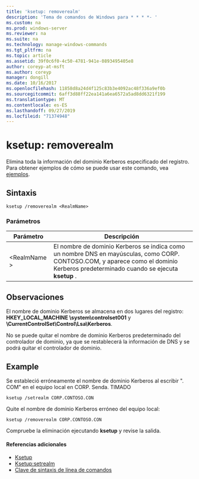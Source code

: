 ```yaml
---
title: 'ksetup: removerealm'
description: 'Tema de comandos de Windows para * * * *- '
ms.custom: na
ms.prod: windows-server
ms.reviewer: na
ms.suite: na
ms.technology: manage-windows-commands
ms.tgt_pltfrm: na
ms.topic: article
ms.assetid: 39f0c6f0-4c50-4781-941e-0893495405e8
author: coreyp-at-msft
ms.author: coreyp
manager: dongill
ms.date: 10/16/2017
ms.openlocfilehash: 11858d8a24d4f125c83b3e4092ac48f336a9ef0b
ms.sourcegitcommit: 6aff3d88ff22ea141a6ea6572a5ad8dd6321f199
ms.translationtype: MT
ms.contentlocale: es-ES
ms.lasthandoff: 09/27/2019
ms.locfileid: "71374948"
---
```

# <a name="ksetupremoverealm"></a>ksetup: removerealm



Elimina toda la información del dominio Kerberos especificado del registro. Para obtener ejemplos de cómo se puede usar este comando, vea [ejemplos](#BKMK_Examples).

## <a name="syntax"></a>Sintaxis

```
ksetup /removerealm <RealmName>
```

### <a name="parameters"></a>Parámetros

|Parámetro|Descripción|
|---------|-----------|
|\<RealmName >|El nombre de dominio Kerberos se indica como un nombre DNS en mayúsculas, como CORP. CONTOSO.COM, y aparece como el dominio Kerberos predeterminado cuando se ejecuta **ksetup** .|

## <a name="remarks"></a>Observaciones

El nombre de dominio Kerberos se almacena en dos lugares del registro: **HKEY_LOCAL_MACHINE \system\controlset001** y **\CurrentControlSet\Control\Lsa\Kerberos**.

No se puede quitar el nombre de dominio Kerberos predeterminado del controlador de dominio, ya que se restablecerá la información de DNS y se podrá quitar el controlador de dominio.

## <a name="BKMK_Examples"></a>Example

Se estableció erróneamente el nombre de dominio Kerberos al escribir ". COM" en el equipo local en CORP. Senda. TIMADO
```
ksetup /setrealm CORP.CONTOSO.CON
```
Quite el nombre de dominio Kerberos erróneo del equipo local:
```
ksetup /removerealm CORP.CONTOSO.CON
```
Compruebe la eliminación ejecutando **ksetup** y revise la salida.

#### <a name="additional-references"></a>Referencias adicionales

-   [Ksetup](ksetup.md)
-   [Ksetup:setrealm](ksetup-setrealm.md)
-   [Clave de sintaxis de línea de comandos](command-line-syntax-key.md)